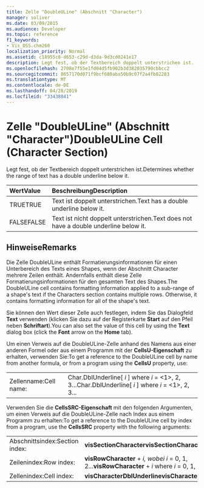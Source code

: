```yaml
---
title: Zelle "DoubleULine" (Abschnitt "Character")
manager: soliver
ms.date: 03/09/2015
ms.audience: Developer
ms.topic: reference
f1_keywords:
- Vis_DSS.chm260
localization_priority: Normal
ms.assetid: c18955c8-d653-c29d-d3da-9d3cd0241e17
description: Legt fest, ob der Textbereich doppelt unterstrichen ist.
ms.openlocfilehash: 2708e7f55e1fd04d5fb902b3d382035790cbbcc2
ms.sourcegitcommit: 8657170d071f9bcf680aba50b9c07f2a4fb82283
ms.translationtype: MT
ms.contentlocale: de-DE
ms.lasthandoff: 04/28/2019
ms.locfileid: "33438841"
---
```

# <a name="doubleuline-cell-character-section"></a><span data-ttu-id="86735-103">Zelle "DoubleULine" (Abschnitt "Character")</span><span class="sxs-lookup"><span data-stu-id="86735-103">DoubleULine Cell (Character Section)</span></span>

<span data-ttu-id="86735-104">Legt fest, ob der Textbereich doppelt unterstrichen ist.</span><span class="sxs-lookup"><span data-stu-id="86735-104">Determines whether the range of text has a double underline below it.</span></span>
  
|<span data-ttu-id="86735-105">**Wert**</span><span class="sxs-lookup"><span data-stu-id="86735-105">**Value**</span></span>|<span data-ttu-id="86735-106">**Beschreibung**</span><span class="sxs-lookup"><span data-stu-id="86735-106">**Description**</span></span>|
|:-----|:-----|
|<span data-ttu-id="86735-107">TRUE</span><span class="sxs-lookup"><span data-stu-id="86735-107">TRUE</span></span>  <br/> |<span data-ttu-id="86735-108">Text ist doppelt unterstrichen.</span><span class="sxs-lookup"><span data-stu-id="86735-108">Text has a double underline below it.</span></span>  <br/> |
|<span data-ttu-id="86735-109">FALSE</span><span class="sxs-lookup"><span data-stu-id="86735-109">FALSE</span></span>  <br/> |<span data-ttu-id="86735-110">Text ist nicht doppelt unterstrichen.</span><span class="sxs-lookup"><span data-stu-id="86735-110">Text does not have a double underline below it.</span></span>  <br/> |
   
## <a name="remarks"></a><span data-ttu-id="86735-111">Hinweise</span><span class="sxs-lookup"><span data-stu-id="86735-111">Remarks</span></span>

<span data-ttu-id="86735-p101">Die Zelle DoubleULine enthält Formatierungsinformationen für einen Unterbereich des Texts eines Shapes, wenn der Abschnitt Character mehrere Zeilen enthält. Andernfalls enthält diese Zelle Formatierungsinformationen für den gesamten Text des Shapes.</span><span class="sxs-lookup"><span data-stu-id="86735-p101">The DoubleULine cell contains formatting information applied to a sub-range of a shape's text if the Characters section contains multiple rows. Otherwise, it contains formatting information for all of the shape's text.</span></span>
  
<span data-ttu-id="86735-114">Sie können den Wert dieser Zelle auch festlegen, indem Sie das Dialogfeld **Text** verwenden (klicken Sie dazu auf der Registerkarte **Start** auf den Pfeil neben **Schriftart**).</span><span class="sxs-lookup"><span data-stu-id="86735-114">You can also set the value of this cell by using the **Text** dialog box (click the **Font** arrow on the **Home** tab).</span></span> 
  
<span data-ttu-id="86735-115">Um einen Verweis auf die DoubleULine-Zelle anhand des Namens aus einer anderen Formel oder aus einem Programm mit der **CellsU-Eigenschaft** zu erhalten, verwenden Sie:</span><span class="sxs-lookup"><span data-stu-id="86735-115">To get a reference to the DoubleULine cell by name from another formula, or from a program using the **CellsU** property, use:</span></span> 
  
|||
|:-----|:-----|
|<span data-ttu-id="86735-116">Zellenname:</span><span class="sxs-lookup"><span data-stu-id="86735-116">Cell name:</span></span>  <br/> |<span data-ttu-id="86735-117">Char.DblUnderline[ *i*  ] where  *i*  = <1>, 2, 3...</span><span class="sxs-lookup"><span data-stu-id="86735-117">Char.DblUnderline[ *i*  ]           where  *i*  = <1>, 2, 3...</span></span>  <br/> |
   
<span data-ttu-id="86735-118">Verwenden Sie die **CellsSRC-Eigenschaft** mit den folgenden Argumenten, um einen Verweis auf die DoubleULine-Zelle nach Index aus einem Programm zu erhalten:</span><span class="sxs-lookup"><span data-stu-id="86735-118">To get a reference to the DoubleULine cell by index from a program, use the **CellsSRC** property with the following arguments:</span></span> 
  
|||
|:-----|:-----|
|<span data-ttu-id="86735-119">Abschnittsindex:</span><span class="sxs-lookup"><span data-stu-id="86735-119">Section index:</span></span>  <br/> |<span data-ttu-id="86735-120">**visSectionCharacter**</span><span class="sxs-lookup"><span data-stu-id="86735-120">**visSectionCharacter**</span></span> <br/> |
|<span data-ttu-id="86735-121">Zeilenindex:</span><span class="sxs-lookup"><span data-stu-id="86735-121">Row index:</span></span>  <br/> |<span data-ttu-id="86735-122">**visRowCharacter**  +   *i,* *wobei i* = 0, 1, 2...</span><span class="sxs-lookup"><span data-stu-id="86735-122">**visRowCharacter** +  *i*           where  *i*  = 0, 1, 2...</span></span>  <br/> |
|<span data-ttu-id="86735-123">Zellenindex:</span><span class="sxs-lookup"><span data-stu-id="86735-123">Cell index:</span></span>  <br/> |<span data-ttu-id="86735-124">**visCharacterDblUnderline**</span><span class="sxs-lookup"><span data-stu-id="86735-124">**visCharacterDblUnderline**</span></span> <br/> |
   

